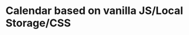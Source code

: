 # Calendar based on vanilla JS/Local Storage/CSS

<link https://www.loom.com/share/6ebec7a09e0140288fe88ab03a9b4d6a/>

